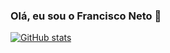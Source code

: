### Olá, eu sou o Francisco Neto 👋
[![GitHub stats](https://github-readme-stats.vercel.app/api?username=fnetgit&theme=default)](https://github.com/fnetgit/github-readme-stats)

<!--![Top Langs](https://github-readme-stats.vercel.app/api/top-langs/?username=fnetgit&theme=react&layout=compact)
-->

